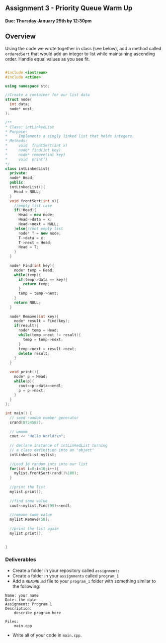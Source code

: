 ## Assignment 3 - Priority Queue Warm Up
#### Due: Thursday January 25th by 12:30pm

## Overview

Using the code we wrote together in class (see below), add a method called `orderedSert` that would add an integer to list while maintaining ascending order. Handle equal values as you see fit. 


```cpp

#include <iostream>
#include <ctime>

using namespace std;

//Create a container for our list data
struct node{
  int data;
  node* next;
};

/**
* Class: intLinkedList
* Purpose:
*     Implements a singly linked list that holds integers. 
* Methods:
*     void  frontSert(int x)
*     node* find(int key)
*     node* remove(int key)
*     void  print()
*/
class intLinkedList{
  private:
  node* Head;
  public:
  intLinkedList(){
    Head = NULL;
  }
  void frontSert(int x){
    //empty list case
    if(!Head){
      Head = new node;
      Head->data = x;
      Head->next = NULL;
    }else{//not empty list
      node* T = new node;
      T->data = x;
      T->next = Head;
      Head = T;
    }
  }
  
  node* Find(int key){
    node* temp = Head;
    while(temp){
      if(temp->data == key){
        return temp;
      }
      temp = temp->next;
    }
    return NULL;
  }
  
  node* Remove(int key){
    node* result = Find(key);
    if(result){
      node* temp = Head;
      while(temp->next != result){
        temp = temp->next;
      }
      temp->next = result->next;
      delete result;
    }
  }
  
  void print(){
    node* p = Head;
    while(p){
      cout<<p->data<<endl;
      p = p->next;
    }
  }
};

int main() {
  // seed random number generator
  srand(8734587);
  
  // ummmm
  cout << "Hello World!\n";
  
  // declare instance of intLinkedList turning
  // a class definition into an "object"
  intLinkedList mylist;
  
  //Load 10 random ints into our list
  for(int i=0;i<10;i++){
    mylist.frontSert(rand()%100);
  }
  
  //print the list
  mylist.print();
  
  //find some value
  cout<<mylist.Find(99)<<endl;
  
  //remove some value 
  mylist.Remove(58);
  
  //print the list again
  mylist.print();

  
}
```

### Deliverables

- Create a folder in your repository called `assignments`
- Create a folder in your `assignments` called `program_1`
- Add a `README.md` file to your `program_1` folder with something similar to the following:

```
Name: your name
Date: the date
Assignment: Program 1
Description:
    describe program here

Files:
    main.cpp
```
- Write all of your code in `main.cpp`.